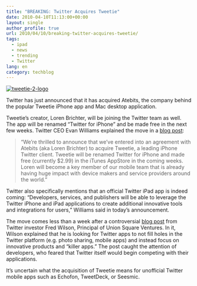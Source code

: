 ```yaml
---
title: "BREAKING: Twitter Acquires Tweetie"
date: 2010-04-10T11:13:00+00:00
layout: single
author_profile: true
url: 2010/04/10/breaking-twitter-acquires-tweetie/
tags:
  - ipad
  - news
  - trending
  - Twitter
lang: en
category: techblog
---
```

[![tweetie-2-logo](http://lh4.ggpht.com/_vaUVXcmC3OI/S8BWNG4TopI/AAAAAAAAB5o/tEC0bxs3Igs/tweetie-2-logo_thumb%5B2%5D.jpg?imgmax=800 "tweetie-2-logo")](http://lh4.ggpht.com/_vaUVXcmC3OI/S8BWLLMDgtI/AAAAAAAAB5k/TuGli4P-Y0s/s1600-h/tweetie-2-logo%5B4%5D.jpg)

Twitter has just announced that it has acquired Atebits, the company behind the popular Tweetie iPhone app and Mac desktop application. 

Tweetie’s creator, Loren Brichter, will be joining the Twitter team as well. The app will be renamed “Twitter for iPhone” and be made free in the next few weeks. Twitter CEO Evan Williams explained the move in a [blog post](http://blog.twitter.com/2010/04/twitter-for-iphone.html): 

> “We’re thrilled to announce that we’ve entered into an agreement with Atebits (aka Loren Brichter) to acquire Tweetie, a leading iPhone Twitter client. Tweetie will be renamed Twitter for iPhone and made free (currently $2.99) in the iTunes AppStore in the coming weeks. Loren will become a key member of our mobile team that is already having huge impact with device makers and service providers around the world.”

Twitter also specifically mentions that an official Twitter iPad app is indeed coming: “Developers, services, and publishers will be able to leverage the Twitter iPhone and iPad applications to create additional innovative tools and integrations for users,” Williams said in today’s announcement. 

The move comes less than a week after a controversial [blog post](http://www.avc.com/a_vc/2010/04/the-twitter-platform.html) from Twitter investor Fred Wilson, Principal of Union Square Ventures. In it, Wilson explained that he is looking for Twitter apps to not fill holes in the Twitter platform (e.g. photo sharing, mobile apps) and instead focus on innovative products and “killer apps.” The post caught the attention of developers, who feared that Twitter itself would begin competing with their applications. 

It’s uncertain what the acquisition of Tweetie means for unofficial Twitter mobile apps such as Echofon, TweetDeck, or Seesmic.